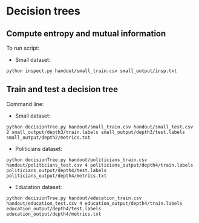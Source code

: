# Decision trees

## Compute entropy and mutual information

To run script:

* Small dataset:

```python inspect.py handout/small_train.csv small_output/insp.txt```

## Train and test a decision tree

Command line:

* Small dataset:

```python decisionTree.py handout/small_train.csv handout/small_test.csv 2 small_output/depth3/train.labels small_output/depth3/test.labels small_output/depth2/metrics.txt```

* Politicians dataset:

```python decisionTree.py handout/politicians_train.csv handout/politicians_test.csv 4 politicians_output/depth4/train.labels politicians_output/depth4/test.labels politicians_output/depth4/metrics.txt```

* Education dataset:

```python decisionTree.py handout/education_train.csv handout/education_test.csv 4 education_output/depth4/train.labels education_output/depth4/test.labels education_output/depth4/metrics.txt```